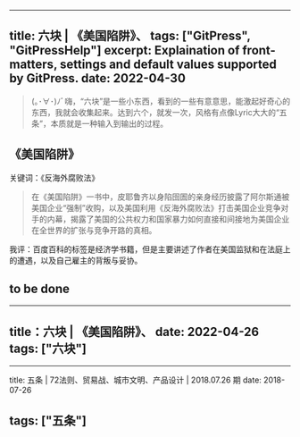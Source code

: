 
---
title: 六块 | 《美国陷阱》、
tags: ["GitPress", "GitPressHelp"]
excerpt: Explaination of front-matters, settings and default values supported by GitPress.
date: 2022-04-30
---

> (｡･∀･)ﾉﾞ嗨，“六块”是一些小东西，看到的一些有意意思，能激起好奇心的东西，我就会收集起来。达到六个，就发一次，风格有点像Lyric大大的“五条”，本质就是一种输入到输出的过程。

## 《美国陷阱》

关键词：《反海外腐败法》

> 在《美国陷阱》一书中，皮耶鲁齐以身陷囹圄的亲身经历披露了阿尔斯通被美国企业“强制”收购，以及美国利用《反海外腐败法》打击美国企业竞争对手的内幕，揭露了美国的公共权力和国家暴力如何直接和间接地为美国企业在全世界的扩张与竞争开路的真相。

我评：百度百科的标签是经济学书籍，但是主要讲述了作者在美国监狱和在法庭上的遭遇，以及自己雇主的背叛与妥协。

## to be done


---
title：六块 | 《美国陷阱》、
date: 2022-04-26
tags: ["六块"]
--- 
---
title: 五条 | 72法则、贸易战、城市文明、产品设计 | 2018.07.26 期
date: 2018-07-26

tags: ["五条"]
---